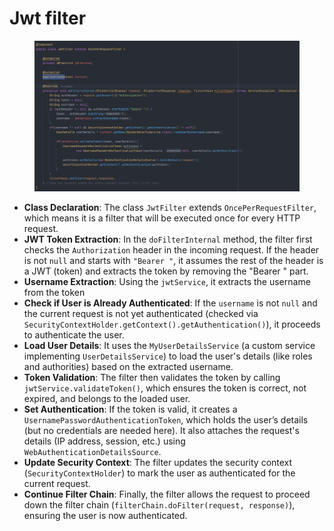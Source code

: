 # Jwt filter

<figure><img src="../../.gitbook/assets/image (30).png" alt=""><figcaption></figcaption></figure>

* **Class Declaration**: The class `JwtFilter` extends `OncePerRequestFilter`, which means it is a filter that will be executed once for every HTTP request.
* **JWT Token Extraction**: In the `doFilterInternal` method, the filter first checks the `Authorization` header in the incoming request. If the header is not `null` and starts with `"Bearer "`, it assumes the rest of the header is a JWT (token) and extracts the token by removing the "Bearer " part.
* **Username Extraction**: Using the `jwtService`, it extracts the username from the token
* **Check if User is Already Authenticated**: If the `username` is not `null` and the current request is not yet authenticated (checked via `SecurityContextHolder.getContext().getAuthentication()`), it proceeds to authenticate the user.
* **Load User Details**: It uses the `MyUserDetailsService` (a custom service implementing `UserDetailsService`) to load the user's details (like roles and authorities) based on the extracted username.
* **Token Validation**: The filter then validates the token by calling `jwtService.validateToken()`, which ensures the token is correct, not expired, and belongs to the loaded user.
* **Set Authentication**: If the token is valid, it creates a `UsernamePasswordAuthenticationToken`, which holds the user’s details (but no credentials are needed here). It also attaches the request's details (IP address, session, etc.) using `WebAuthenticationDetailsSource`.
* **Update Security Context**: The filter updates the security context (`SecurityContextHolder`) to mark the user as authenticated for the current request.
* **Continue Filter Chain**: Finally, the filter allows the request to proceed down the filter chain (`filterChain.doFilter(request, response)`), ensuring the user is now authenticated.
